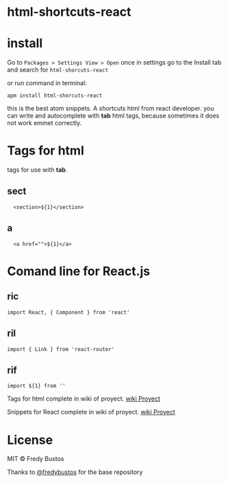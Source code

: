 # html-shortcuts-react

# install

Go to ``` Packages > Settings View > Open ``` once in settings go to the Install tab and search for  ```html-shorcuts-react```

or run command in terminal:
```
apm install html-shorcuts-react
```

this is the best atom snippets. A shortcuts html from react developer.
you can write and autocomplete with **tab** html tags, because sometimes it does not work emmet correctly.

# Tags for html
tags for use with **tab**.

## sect
```
  <section>${1}</section>
```

## a
```
  <a href="">${1}</a>
```

# Comand line for React.js

## ric

```
import React, { Component } from 'react'
```

## ril
```
import { Link } from 'react-router'
```

## rif
```
import ${1} from ''
```

Tags for html complete in wiki of proyect.
[wiki Proyect](https://github.com/fredybustos/atomPackage/wiki)


Snippets for React complete in wiki of proyect.
[wiki Proyect](https://github.com/fredybustos/atomPackage/wiki/Snippets-For-React.js)


# License
MIT © Fredy Bustos

Thanks to [@fredybustos](https://github.com/fredybustos/atomPackage) for the base repository
